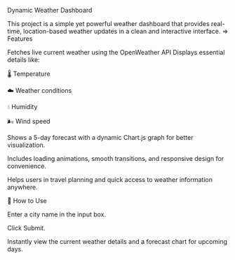 Dynamic Weather Dashboard

This project is a simple yet powerful weather dashboard that provides real-time, location-based weather updates in a clean and interactive interface.
=> Features

Fetches live current weather using the OpenWeather API
Displays essential details like:

🌡️ Temperature

☁️ Weather conditions

💧 Humidity

🌬️ Wind speed

Shows a 5-day forecast with a dynamic Chart.js graph for better visualization.

Includes loading animations, smooth transitions, and responsive design for convenience.

Helps users in travel planning and quick access to weather information anywhere.

🚀 How to Use

Enter a city name in the input box.

Click Submit.

Instantly view the current weather details and a forecast chart for upcoming days.

